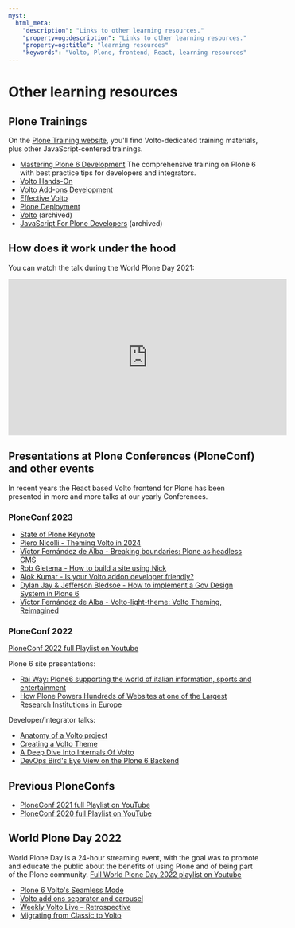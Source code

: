 ```yaml
---
myst:
  html_meta:
    "description": "Links to other learning resources."
    "property=og:description": "Links to other learning resources."
    "property=og:title": "learning resources"
    "keywords": "Volto, Plone, frontend, React, learning resources"
---
```


# Other learning resources

## Plone Trainings

On the [Plone Training website](https://training.plone.org), you'll find Volto-dedicated training materials, plus other JavaScript-centered trainings.

- [Mastering Plone 6 Development](https://training.plone.org/mastering-plone/)
  The comprehensive training on Plone 6 with best practice tips for developers and integrators.
- [Volto Hands-On](https://training.plone.org/voltohandson/index.html)
- [Volto Add-ons Development](https://training.plone.org/voltoaddons/index.html)
- [Effective Volto](https://training.plone.org/effective-volto/index.html)
- [Plone Deployment](https://training.plone.org/plone-deployment/index.html)
- [Volto](https://2022.training.plone.org/volto/index.html) (archived)
- [JavaScript For Plone Developers](https://2022.training.plone.org/javascript/index.html) (archived)


## How does it work under the hood

You can watch the talk during the World Plone Day 2021:

<iframe width="560" height="315" src="https://www.youtube.com/embed/kHec4MXH8vo" title="YouTube video player" frameborder="0" allow="accelerometer; autoplay; clipboard-write; encrypted-media; gyroscope; picture-in-picture" allowfullscreen></iframe>

## Presentations at Plone Conferences (PloneConf) and other events

In recent years the React based Volto frontend for Plone has been presented in more and more talks at our yearly Conferences.

### PloneConf 2023

- [State of Plone Keynote](https://www.youtube.com/watch?v=jl19wuC0wtw&list=PLGN9BI-OAQkSXMXVBXLWQAQr0AF2xM_NU&index=1)
- [Piero Nicolli - Theming Volto in 2024](https://www.youtube.com/watch?v=LkPOsIn1jYY&list=PLGN9BI-OAQkSXMXVBXLWQAQr0AF2xM_NU&index=6)
- [Víctor Fernández de Alba - Breaking boundaries: Plone as headless CMS](https://www.youtube.com/watch?v=43LVtjYyo28&list=PLGN9BI-OAQkSXMXVBXLWQAQr0AF2xM_NU&index=7)
- [Rob Gietema - How to build a site using Nick](https://www.youtube.com/watch?v=ZbdYvNAnamM&list=PLGN9BI-OAQkSXMXVBXLWQAQr0AF2xM_NU&index=18)
- [Alok Kumar - Is your Volto addon developer friendly?](https://www.youtube.com/watch?v=E6fH3NhR2Hc&list=PLGN9BI-OAQkSXMXVBXLWQAQr0AF2xM_NU&index=20)
- [Dylan Jay & Jefferson Bledsoe - How to implement a Gov Design System in Plone 6](https://www.youtube.com/watch?v=_XmKc7jNIE8&list=PLGN9BI-OAQkSXMXVBXLWQAQr0AF2xM_NU&index=25)
- [Víctor Fernández de Alba - Volto-light-theme: Volto Theming, Reimagined](https://www.youtube.com/watch?v=t2X2NO62J-8)


### PloneConf 2022

[PloneConf 2022 full Playlist on Youtube](https://www.youtube.com/playlist?list=PLGN9BI-OAQkQxqQcCZeJefMC8XlA_qv3Z)

Plone 6 site presentations:

- [Rai Way: Plone6 supporting the world of italian information, sports and entertainment](https://www.youtube.com/watch?v=hHHGlSjf5O4&list=PLGN9BI-OAQkQxqQcCZeJefMC8XlA_qv3Z)
- [How Plone Powers Hundreds of Websites at one of the Largest Research Institutions in Europe](https://www.youtube.com/watch?v=bxWt-GEmPcc&list=PLGN9BI-OAQkQxqQcCZeJefMC8XlA_qv3Z)

Developer/integrator talks:

- [Anatomy of a Volto project](https://www.youtube.com/watch?v=JtNufyFlgc8&list=PLGN9BI-OAQkQxqQcCZeJefMC8XlA_qv3Z)
- [Creating a Volto Theme](https://www.youtube.com/watch?v=AMHN74Jr27Y&list=PLGN9BI-OAQkQxqQcCZeJefMC8XlA_qv3Z)
- [A Deep Dive Into Internals Of Volto](https://www.youtube.com/watch?v=sMeTDRgp3uI&list=PLGN9BI-OAQkQxqQcCZeJefMC8XlA_qv3Z)
- [DevOps Bird's Eye View on the Plone 6 Backend](https://www.youtube.com/watch?v=L5PvGwWC9P4&list=PLGN9BI-OAQkQxqQcCZeJefMC8XlA_qv3Z)

## Previous PloneConfs

- [PloneConf 2021 full Playlist on YouTube](https://www.youtube.com/playlist?list=PLGN9BI-OAQkQDLQinBwdEXpebDTQCwdGi)
- [PloneConf 2020 full Playlist on YouTube](https://www.youtube.com/playlist?list=PLGN9BI-OAQkTJPayNdKIZ8lLDm5RVOLV3)


## World Plone Day 2022

World Plone Day is a 24-hour streaming event, with the goal was to promote and educate the public about the benefits of using Plone and of being part of the Plone community. [Full World Plone Day 2022 playlist on Youtube](https://www.youtube.com/playlist?list=PLGN9BI-OAQkQmEqf6O8jeyoFY1b2hD1uL)

- [Plone 6 Volto's Seamless Mode](https://www.youtube.com/watch?v=Mj8pHRBls-w&list=PLGN9BI-OAQkQmEqf6O8jeyoFY1b2hD1uL)
- [Volto add ons separator and carousel](https://www.youtube.com/watch?v=eyTMI5TYcVg&list=PLGN9BI-OAQkQmEqf6O8jeyoFY1b2hD1uL)
- [Weekly Volto Live – Retrospective](https://www.youtube.com/watch?v=WT6OjkSrB20&list=PLGN9BI-OAQkQmEqf6O8jeyoFY1b2hD1uL)
- [Migrating from Classic to Volto](https://www.youtube.com/watch?v=09fg456T90s&list=PLGN9BI-OAQkQmEqf6O8jeyoFY1b2hD1uL)
